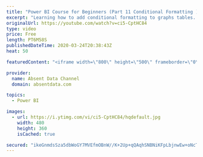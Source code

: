 ```yaml
---
title: "Power BI Course for Beginners (Part 11 Conditional Formatting )"
excerpt: "Learning how to add conditional formatting to graphs tables. Utilize colors and icons to deliver quick insights"
originalUrl: https://youtube.com/watch?v=ci5-CptHC84
type: video
price: Free
length: PT6M58S
publishedDateTime: 2020-03-24T20:38:43Z
heat: 50

featuredContent: "<iframe width=\"800\" height=\"500\" frameborder=\"0\" src=\"https://www.youtube.com/embed/ci5-CptHC84\" allow=\"accelerometer; autoplay; encrypted-media; gyroscope; picture-in-picture\" allowfullscreen></iframe>"

provider:
  name: Absent Data Channel
  domain: absentdata.com

topics:
  - Power BI

images:
  - url: https://i.ytimg.com/vi/ci5-CptHC84/hqdefault.jpg
    width: 480
    height: 360
    isCached: true

secured: "ikeGnmdsSza5dbWoGY7MVEfmOBnW//K+2Up+qQAqhSNBNiKFpLbjnwEw+oNcTxT71sKVV/sEJD3IbHJ2nf4VrS6yztdT42Wv94684j3kO9xnMtupmNnSf5LhR2hncVT5VZrmGv42V0VjCkTAvkLwtpHIZoo1HZuNPtGFNg/EV2rnA6LzYyEjYy6pQPryzTGXGwvxXsrOTfARtjKq6IBYbNnoqtpjmAIfhCD2stJiFIdnapcSI5QSP60FJB2LfqlZZWOfhQDvO3wK/OiGXrT5iQDLlZ3cHpW3jlwqR/eU5GldNIZIHHnNGYcfgXIj+6f0xe8SO91RpNKymugCzXVmPp1QvQYT8dJc/r5snpoxcCUVIO2LOgh+v4K0Gn3IvbzyHfL4FCI4YczG16zezJTklgvXjo9k/EupHbYlzEf40q4=;o7/sS2ZC9aL1wQiwhfOGvg=="
---
```


